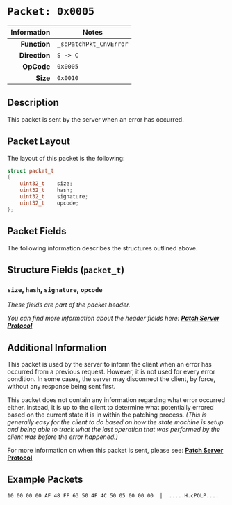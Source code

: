 # `Packet: 0x0005`

| Information | Notes |
| ---: | --- |
| **Function**  | `_sqPatchPkt_CnvError` |
| **Direction** | `S -> C` |
| **OpCode**    | `0x0005` |
| **Size**      | `0x0010` |

## Description

This packet is sent by the server when an error has occurred.

## Packet Layout

The layout of this packet is the following:

```cpp
struct packet_t
{
    uint32_t    size;
    uint32_t    hash;
    uint32_t    signature;
    uint32_t    opcode;
};
```

## Packet Fields

The following information describes the structures outlined above.

## Structure Fields (`packet_t`)

### `size`, `hash`, `signature`, `opcode`

_These fields are part of the packet header._

_You can find more information about the header fields here: [**Patch Server Protocol**](/patch/protocol.md)_

## Additional Information

This packet is used by the server to inform the client when an error has occurred from a previous request. However, it is not used for every error condition. In some cases, the server may disconnect the client, by force, without any response being sent first.

This packet does not contain any information regarding what error occurred either. Instead, it is up to the client to determine what potentially errored based on the current state it is in within the patching process. _(This is generally easy for the client to do based on how the state machine is setup and being able to track what the last operation that was performed by the client was before the error happened.)_

For more information on when this packet is sent, please see: [**Patch Server Protocol**](/patch/protocol.md)

## Example Packets

```
10 00 00 00 AF 48 FF 63 50 4F 4C 50 05 00 00 00  |  .....H.cPOLP....
```